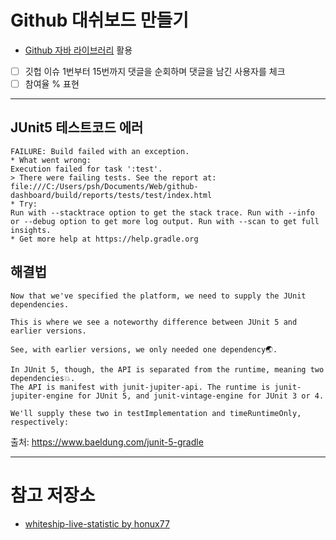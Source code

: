 
# Github 대쉬보드 만들기

- [Github 자바 라이브러리](https://github-api.kohsuke.org/dependency-info.html) 활용

- [ ] 깃헙 이슈 1번부터 15번까지 댓글을 순회하며 댓글을 남긴 사용자를 체크
- [ ] 참여율 % 표현

--- 
## JUnit5 테스트코드 에러

```shell
FAILURE: Build failed with an exception.
* What went wrong:
Execution failed for task ':test'.
> There were failing tests. See the report at: file:///C:/Users/psh/Documents/Web/github-dashboard/build/reports/tests/test/index.html
* Try:
Run with --stacktrace option to get the stack trace. Run with --info or --debug option to get more log output. Run with --scan to get full insights.
* Get more help at https://help.gradle.org
```
## 해결법
```shell
Now that we've specified the platform, we need to supply the JUnit dependencies. 

This is where we see a noteworthy difference between JUnit 5 and earlier versions.

See, with earlier versions, we only needed one dependency🌏. 

In JUnit 5, though, the API is separated from the runtime, meaning two dependencies💥.
The API is manifest with junit-jupiter-api. The runtime is junit-jupiter-engine for JUnit 5, and junit-vintage-engine for JUnit 3 or 4.

We'll supply these two in testImplementation and timeRuntimeOnly, respectively:

```
출처: https://www.baeldung.com/junit-5-gradle

----

# 참고 저장소

- [whiteship-live-statistic by honux77](https://github.com/honux77/whiteship-live-statistic/tree/main/github-dashboard)
